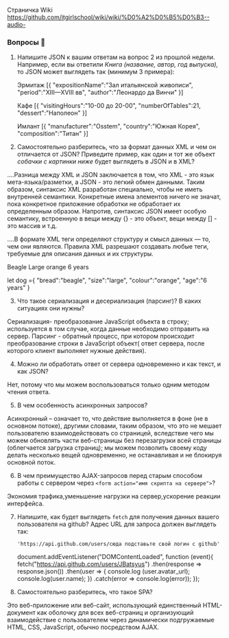 
Страничка Wiki https://github.com/itgirlschool/wiki/wiki/%D0%A2%D0%B5%D0%B3--audio-


### Вопросы 💎

1. Напишите JSON к вашим ответам на вопрос 2 из прошлой недели. Например, если вы ответили *Книга (название, автор, год выпуска),* то JSON может выглядеть так (минимум 3 примера):


    Эрмитаж
    [{
        "expositionName":"Зал итальянской живописи",
        "period":"XIII—XVIII вв",
        "author":"Леонардо да Винчи"
    }]

    Кафе
    [{
        "visitingHours":"10-00 до 20-00",
        "numberOfTables":21,
        "dessert":"Наполеон"
    }]

    Имлант
     [{
        "manufacturer":"Osstem",
        "country":"Южная Корея",
        "composition":"Титан"
    }]


2. Самостоятельно разберитесь, что за формат данных XML и чем он отличается от JSON? Приведите пример, как один и тот же объект *собачки с картинки ниже* будет выглядеть в JSON и в XML?

....Разница между XML и JSON заключается в том, что XML - это язык мета-языка/разметки, а JSON - это легкий обмен данными. Таким образом, синтаксис XML разработан специально, чтобы не иметь внутренней семантики. Конкретные имена элементов ничего не значат, пока конкретное приложение обработки не обработает их определенным образом. Напротив, синтаксис JSON имеет особую семантику, встроенную в вещи между {} - это объект, вещи между [] - это массив и т.д.

 ....В формате XML теги определяют структуру и смысл данных — то, чем они являются.
 Правила XML разрешают создавать любые теги, требуемые для описания данных и их структуры.


 <?xml version="1.0"?>
<Dog>
  <Breed>Beagle</Breed>
  <Size>Large</Size>
  <Colour>orange</Colour>
  <age>6 years</age>
</Dog>


let dog ={
    "bread":"beagle",
    "size":"large",
    "colour":"orange",
    "age":"6 years"
}

3. Что такое сериализация и десериализация (парсинг)? В каких ситуациях они нужны? 

Сериализация- преобразование JavaScript объекта в строку; используется в том случае, когда данные необходимо отправить на сервер.
Парсинг - обратный процесс, при котором происходит преобразование строки в JavaScript объект( ответ сервера, после которого клиент выполняет нужные действия).


4. Можно ли обработать ответ от сервера одновременно и как текст, и как JSON?

Нет, потому что мы можем воспользоваться только одним методом чтения ответа.

5. В чем особенность асинхронных запросов?

Асинхронный – означает то, что действие выполняется в фоне (не в основном потоке), другими словами, таким образом, что это не мешает пользователю взаимодействовать со страницей, вследствие чего мы  можем обновлять части веб-страницы без перезагрузки всей страницы (облегчается загрузка страниц); 
мы можем позволить своему коду делать несколько вещей одновременно, не останавливая и не блокируя основной поток.

6. В чем преимущество AJAX-запросов перед старым способом работы с сервером через `<form action="имя скрипта на сервере">`?

 
 Экономия трафика,уменьшение нагрузки на сервер,ускорение реакции интерфейса.


7. Напишите, как будет выглядеть `fetch` для получения данных вашего пользователя на github? Адрес URL для запроса должен выглядеть так: 

    `'https://api.github.com/users/сюда подставьте свой логин с github'`

    document.addEventListener("DOMContentLoaded", function (event){
        fetch("https://api.github.com/users/JBatsyus")
        .then(response => response.json())
        .then(user => {
            console.log (user.avatar_url);
            console.log(user.name);
        })
          .catch(error => console.log(error));
});

8. Самостоятельно разберитесь, что такое SPA?

Это веб-приложение или веб-сайт, использующий единственный HTML-документ как оболочку для всех веб-страниц и организующий взаимодействие с пользователем через динамически подгружаемые HTML, CSS, JavaScript, обычно посредством AJAX.